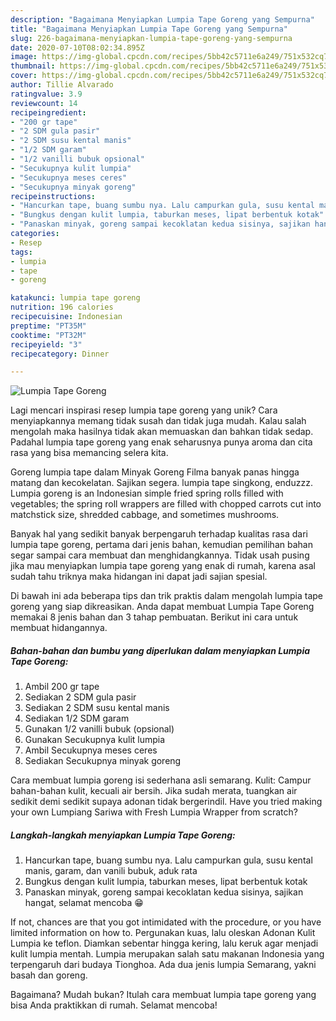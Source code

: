 ```yaml
---
description: "Bagaimana Menyiapkan Lumpia Tape Goreng yang Sempurna"
title: "Bagaimana Menyiapkan Lumpia Tape Goreng yang Sempurna"
slug: 226-bagaimana-menyiapkan-lumpia-tape-goreng-yang-sempurna
date: 2020-07-10T08:02:34.895Z
image: https://img-global.cpcdn.com/recipes/5bb42c5711e6a249/751x532cq70/lumpia-tape-goreng-foto-resep-utama.jpg
thumbnail: https://img-global.cpcdn.com/recipes/5bb42c5711e6a249/751x532cq70/lumpia-tape-goreng-foto-resep-utama.jpg
cover: https://img-global.cpcdn.com/recipes/5bb42c5711e6a249/751x532cq70/lumpia-tape-goreng-foto-resep-utama.jpg
author: Tillie Alvarado
ratingvalue: 3.9
reviewcount: 14
recipeingredient:
- "200 gr tape"
- "2 SDM gula pasir"
- "2 SDM susu kental manis"
- "1/2 SDM garam"
- "1/2 vanilli bubuk opsional"
- "Secukupnya kulit lumpia"
- "Secukupnya meses ceres"
- "Secukupnya minyak goreng"
recipeinstructions:
- "Hancurkan tape, buang sumbu nya. Lalu campurkan gula, susu kental manis, garam, dan vanili bubuk, aduk rata"
- "Bungkus dengan kulit lumpia, taburkan meses, lipat berbentuk kotak"
- "Panaskan minyak, goreng sampai kecoklatan kedua sisinya, sajikan hangat, selamat mencoba 😁"
categories:
- Resep
tags:
- lumpia
- tape
- goreng

katakunci: lumpia tape goreng 
nutrition: 196 calories
recipecuisine: Indonesian
preptime: "PT35M"
cooktime: "PT32M"
recipeyield: "3"
recipecategory: Dinner

---
```



![Lumpia Tape Goreng](https://img-global.cpcdn.com/recipes/5bb42c5711e6a249/751x532cq70/lumpia-tape-goreng-foto-resep-utama.jpg)

Lagi mencari inspirasi resep lumpia tape goreng yang unik? Cara menyiapkannya memang tidak susah dan tidak juga mudah. Kalau salah mengolah maka hasilnya tidak akan memuaskan dan bahkan tidak sedap. Padahal lumpia tape goreng yang enak seharusnya punya aroma dan cita rasa yang bisa memancing selera kita.

Goreng lumpia tape dalam Minyak Goreng Filma banyak panas hingga matang dan kecokelatan. Sajikan segera. lumpia tape singkong, enduzzz. Lumpia goreng is an Indonesian simple fried spring rolls filled with vegetables; the spring roll wrappers are filled with chopped carrots cut into matchstick size, shredded cabbage, and sometimes mushrooms.

Banyak hal yang sedikit banyak berpengaruh terhadap kualitas rasa dari lumpia tape goreng, pertama dari jenis bahan, kemudian pemilihan bahan segar sampai cara membuat dan menghidangkannya. Tidak usah pusing jika mau menyiapkan lumpia tape goreng yang enak di rumah, karena asal sudah tahu triknya maka hidangan ini dapat jadi sajian spesial.


Di bawah ini ada beberapa tips dan trik praktis dalam mengolah lumpia tape goreng yang siap dikreasikan. Anda dapat membuat Lumpia Tape Goreng memakai 8 jenis bahan dan 3 tahap pembuatan. Berikut ini cara untuk membuat hidangannya.

<!--inarticleads1-->

##### Bahan-bahan dan bumbu yang diperlukan dalam menyiapkan Lumpia Tape Goreng:

1. Ambil 200 gr tape
1. Sediakan 2 SDM gula pasir
1. Sediakan 2 SDM susu kental manis
1. Sediakan 1/2 SDM garam
1. Gunakan 1/2 vanilli bubuk (opsional)
1. Gunakan Secukupnya kulit lumpia
1. Ambil Secukupnya meses ceres
1. Sediakan Secukupnya minyak goreng


Cara membuat lumpia goreng isi sederhana asli semarang. Kulit: Campur bahan-bahan kulit, kecuali air bersih. Jika sudah merata, tuangkan air sedikit demi sedikit supaya adonan tidak bergerindil. Have you tried making your own Lumpiang Sariwa with Fresh Lumpia Wrapper from scratch? 

<!--inarticleads2-->

##### Langkah-langkah menyiapkan Lumpia Tape Goreng:

1. Hancurkan tape, buang sumbu nya. Lalu campurkan gula, susu kental manis, garam, dan vanili bubuk, aduk rata
1. Bungkus dengan kulit lumpia, taburkan meses, lipat berbentuk kotak
1. Panaskan minyak, goreng sampai kecoklatan kedua sisinya, sajikan hangat, selamat mencoba 😁


If not, chances are that you got intimidated with the procedure, or you have limited information on how to. Pergunakan kuas, lalu oleskan Adonan Kulit Lumpia ke teflon. Diamkan sebentar hingga kering, lalu keruk agar menjadi kulit lumpia mentah. Lumpia merupakan salah satu makanan Indonesia yang terpengaruh dari budaya Tionghoa. Ada dua jenis lumpia Semarang, yakni basah dan goreng. 

Bagaimana? Mudah bukan? Itulah cara membuat lumpia tape goreng yang bisa Anda praktikkan di rumah. Selamat mencoba!
